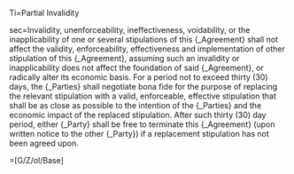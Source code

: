 Ti=Partial Invalidity

sec=Invalidity, unenforceability, ineffectiveness, voidability, or the inapplicability of one or several stipulations of this {_Agreement} shall not affect the validity, enforceability, effectiveness and implementation of other stipulation of this {_Agreement}, assuming such an invalidity or inapplicability does not affect the foundation of said {_Agreement}, or radically alter its economic basis. For a period not to exceed thirty (30) days, the {_Parties} shall negotiate bona fide for the purpose of replacing the relevant stipulation with a valid, enforceable, effective stipulation that shall be as close as possible to the intention of the {_Parties} and the economic impact of the replaced stipulation.  After such thirty (30) day period, either {_Party} shall be free to terminate this {_Agreement} (upon written notice to the other {_Party}) if a replacement stipulation has not been agreed upon.

=[G/Z/ol/Base]

